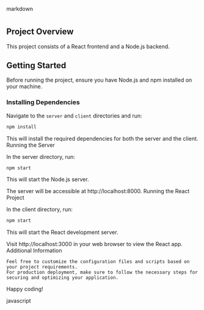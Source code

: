 markdown

# <Your Project Name>

## Project Overview

This project consists of a React frontend and a Node.js backend.

## Getting Started

Before running the project, ensure you have Node.js and npm installed on your machine.

### Installing Dependencies

Navigate to the `server` and `client` directories and run:

```bash
npm install
```

This will install the required dependencies for both the server and the client.
Running the Server

In the server directory, run:

```bash
npm start
```

This will start the Node.js server.

The server will be accessible at http://localhost:8000.
Running the React Project

In the client directory, run:

```bash
npm start
```

This will start the React development server.

Visit http://localhost:3000 in your web browser to view the React app.
Additional Information

    Feel free to customize the configuration files and scripts based on your project requirements.
    For production deployment, make sure to follow the necessary steps for securing and optimizing your application.

Happy coding!

javascript
